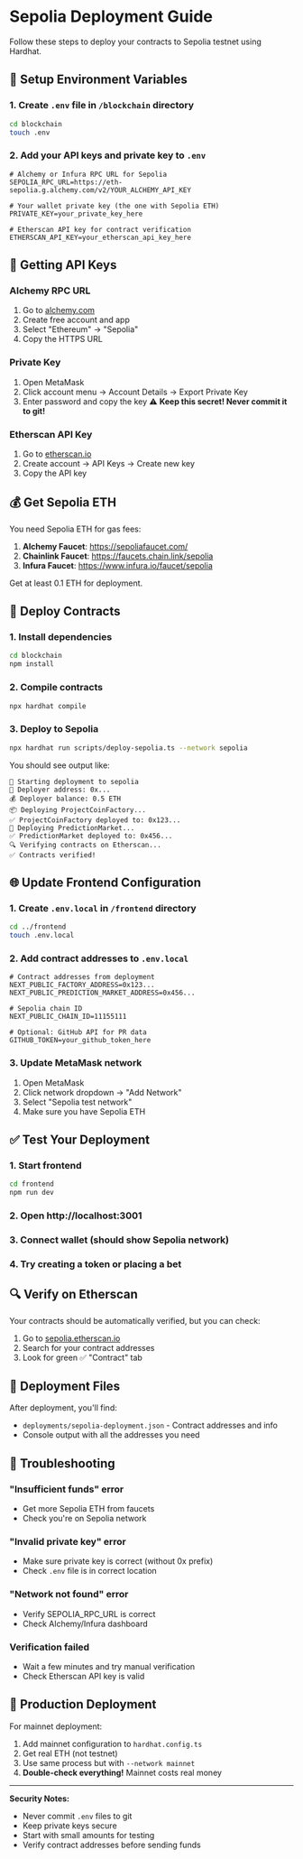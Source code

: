 # Sepolia Deployment Guide

Follow these steps to deploy your contracts to Sepolia testnet using Hardhat.

## 🔧 Setup Environment Variables

### 1. Create `.env` file in `/blockchain` directory

```bash
cd blockchain
touch .env
```

### 2. Add your API keys and private key to `.env`

```env
# Alchemy or Infura RPC URL for Sepolia
SEPOLIA_RPC_URL=https://eth-sepolia.g.alchemy.com/v2/YOUR_ALCHEMY_API_KEY

# Your wallet private key (the one with Sepolia ETH)
PRIVATE_KEY=your_private_key_here

# Etherscan API key for contract verification
ETHERSCAN_API_KEY=your_etherscan_api_key_here
```

## 🔑 Getting API Keys

### Alchemy RPC URL
1. Go to [alchemy.com](https://www.alchemy.com/)
2. Create free account and app
3. Select "Ethereum" → "Sepolia" 
4. Copy the HTTPS URL

### Private Key
1. Open MetaMask
2. Click account menu → Account Details → Export Private Key
3. Enter password and copy the key
⚠️ **Keep this secret! Never commit it to git!**

### Etherscan API Key
1. Go to [etherscan.io](https://etherscan.io/)
2. Create account → API Keys → Create new key
3. Copy the API key

## 💰 Get Sepolia ETH

You need Sepolia ETH for gas fees:

1. **Alchemy Faucet**: https://sepoliafaucet.com/
2. **Chainlink Faucet**: https://faucets.chain.link/sepolia
3. **Infura Faucet**: https://www.infura.io/faucet/sepolia

Get at least 0.1 ETH for deployment.

## 🚀 Deploy Contracts

### 1. Install dependencies
```bash
cd blockchain
npm install
```

### 2. Compile contracts
```bash
npx hardhat compile
```

### 3. Deploy to Sepolia
```bash
npx hardhat run scripts/deploy-sepolia.ts --network sepolia
```

You should see output like:
```
🚀 Starting deployment to sepolia
📝 Deployer address: 0x...
💰 Deployer balance: 0.5 ETH
📦 Deploying ProjectCoinFactory...
✅ ProjectCoinFactory deployed to: 0x123...
🎯 Deploying PredictionMarket...
✅ PredictionMarket deployed to: 0x456...
🔍 Verifying contracts on Etherscan...
✅ Contracts verified!
```

## 🌐 Update Frontend Configuration

### 1. Create `.env.local` in `/frontend` directory

```bash
cd ../frontend
touch .env.local
```

### 2. Add contract addresses to `.env.local`

```env
# Contract addresses from deployment
NEXT_PUBLIC_FACTORY_ADDRESS=0x123...
NEXT_PUBLIC_PREDICTION_MARKET_ADDRESS=0x456...

# Sepolia chain ID
NEXT_PUBLIC_CHAIN_ID=11155111

# Optional: GitHub API for PR data
GITHUB_TOKEN=your_github_token_here
```

### 3. Update MetaMask network

1. Open MetaMask
2. Click network dropdown → "Add Network"
3. Select "Sepolia test network"
4. Make sure you have Sepolia ETH

## ✅ Test Your Deployment

### 1. Start frontend
```bash
cd frontend
npm run dev
```

### 2. Open http://localhost:3001

### 3. Connect wallet (should show Sepolia network)

### 4. Try creating a token or placing a bet

## 🔍 Verify on Etherscan

Your contracts should be automatically verified, but you can check:

1. Go to [sepolia.etherscan.io](https://sepolia.etherscan.io/)
2. Search for your contract addresses
3. Look for green ✅ "Contract" tab

## 📁 Deployment Files

After deployment, you'll find:
- `deployments/sepolia-deployment.json` - Contract addresses and info
- Console output with all the addresses you need

## 🐛 Troubleshooting

### "Insufficient funds" error
- Get more Sepolia ETH from faucets
- Check you're on Sepolia network

### "Invalid private key" error
- Make sure private key is correct (without 0x prefix)
- Check `.env` file is in correct location

### "Network not found" error
- Verify SEPOLIA_RPC_URL is correct
- Check Alchemy/Infura dashboard

### Verification failed
- Wait a few minutes and try manual verification
- Check Etherscan API key is valid

## 🎯 Production Deployment

For mainnet deployment:

1. Add mainnet configuration to `hardhat.config.ts`
2. Get real ETH (not testnet)
3. Use same process but with `--network mainnet`
4. **Double-check everything!** Mainnet costs real money

---

**Security Notes:**
- Never commit `.env` files to git
- Keep private keys secure
- Start with small amounts for testing
- Verify contract addresses before sending funds